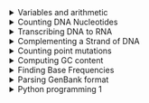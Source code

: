 <details>
  <summary>Variables and arithmetic</summary>
  
**Problem**.  

**Given**: Two positive integers ``a`` and ```b```, each less than 1000.

**Return**: The integer corresponding to the square of the hypotenuse of the right triangle whose legs have lengths ```a```
and ```b```.  

**Sample Dataset**.  
```3 5```

**Sample Output**.  
```34```

##### Instructions
- Obtain the [dataset](https://github.com/ajodeh-juma/bixcop-2021-python/raw/main/data/test/ini2_dataset.txt) 
using ```wget``` command
- Write a function to print the output

</details>

<details>
  <summary>Counting DNA Nucleotides</summary>
  
**Problem**.  
A string is simply an ordered collection of symbols selected from 
some alphabet and formed into a word; the length of a string is the 
number of symbols that it contains.

An example of a length 21 DNA string (whose alphabet contains the 
symbols ```A```, ```C```, ```G```, and ```T```) is 
```ATGCTTCAGAAAGGTCTTACG```.

Given: A DNA string _s_ of length at most 1000 nt.  

Return: Four integers (separated by spaces) counting the 
respective number of times that the symbols ```A```, ```C```, ```G```, 
and ```T``` occur in _s_.

**Sample Dataset**.  
```AGCTTTTCATTCTGACTGCAACGGGCAATATGTCTCTGTGTGGATTAAAAAAAGAGTGTCTGATAGCAGC```

**Sample Output**.  
```20 12 17 21```

##### Instructions
- Obtain the [dataset](https://github.com/ajodeh-juma/bixcop-2021-python/raw/main/data/test/dna_dataset.txt)
using ```wget``` command
- Write a function to print the output
</details>

<details>
  <summary>Transcribing DNA to RNA</summary>

**Problem**.  
An RNA string is a string formed from the alphabet containing 
```A```, ```C```, ```G```, and ```U```.
Given a DNA string _t_ corresponding to a coding strand, 
its transcribed RNA string _u_ is formed by replacing all 
occurrences of ```T``` in _t_ with ```U``` in _u_.

**Given**: A DNA string _t_ having length at most 1000 nt.  

**Return**: The transcribed RNA string of _t_

**Sample Dataset**.  
```GATGGAACTTGACTACGTAAATT```

**Sample Output**.  
```GAUGGAACUUGACUACGUAAAUU```

##### Instructions
- Obtain the [dataset](https://github.com/ajodeh-juma/bixcop-2021-python/raw/main/data/test/rna_dataset.txt),
using ```wget``` command
- Write a function to print the output
</details>

<details>
  <summary>Complementing a Strand of DNA</summary>

**Problem**.  
In DNA strings, symbols ```A``` and ```T``` are complements of each other, as are ```C``` and ```G```.  

The reverse complement of a DNA string _s_ is the string _s_<sup>_c_</sup> formed by reversing the symbols of _s_,
then taking the complement of each symbol (e.g., the reverse complement of ```GTCA``` is ```TGAC```).

**Given**: A DNA string _s_ of length at most 1000 bp.  

**Return**: The reverse complement _s_<sup>_c_</sup> of _s_.

**Sample Dataset**.  
```AAAACCCGGT```

**Sample Output**.  
```ACCGGGTTTT```

##### Instructions
- Obtain the [dataset](https://github.com/ajodeh-juma/bixcop-2021-python/raw/main/data/test/revc_dataset.txt),
using ```wget``` command
- Write a function to print the output
</details>

<details>
  <summary>Counting point mutations</summary>

**Problem**.  
Given two strings _s_ and _t_ of equal length, the Hamming distance between _s_ and _t_, 
denoted _d_<sub>H</sub>(_s_,_t_), is the number of corresponding symbols that differ in _s_ and _t_, see the figure below.  
 
![Figure 2](https://github.com/ajodeh-juma/bixcop-2021-python/raw/main/images/Hamming_distance.png).  

Given: Two DNA strings _s_ and _t_ of equal length (not exceeding 1 kbp).

Return: The Hamming distance _d_<sub>H</sub>(_s_,_t_)

**Sample Dataset**.  
```
GAGCCTACTAACGGGAT
CATCGTAATGACGGCCT
```

**Sample Output**.  
```7```

##### Instructions
- Obtain the [dataset](https://github.com/ajodeh-juma/bixcop-2021-python/raw/main/data/test/hamm_dataset.txt),
using ```wget``` command
- Write a function to print the output
</details>

<details>
  <summary>Computing GC content</summary>

**Problem**.  
The GC-content of a DNA string is given by the percentage of symbols in the string that are ```C``` or ```G```.  
For example, the GC-content of ```AGCTATAG``` is ```37.5%```.  Note that the reverse complement of any DNA string has the same GC-content.

DNA strings must be labeled when they are consolidated into a database.  
A commonly used method of string labeling is called ```FASTA``` format.  
In this format, the string is introduced by a line that begins with ```>```, 
followed by some labeling information. Subsequent lines contain the string itself; the first line to begin with ```>``` 
indicates the label of the next string.

**Given**: At most 10 DNA strings in ```FASTA``` format (of length at most 1 kbp each).

**Return**: The ID of the string having the highest GC-content, followed by the GC-content of that string in 6 decimal places. 


**Sample Dataset**.  
```
>Rosalind_6404
CCTGCGGAAGATCGGCACTAGAATAGCCAGAACCGTTTCTCTGAGGCTTCCGGCCTTCCC
TCCCACTAATAATTCTGAGG
>Rosalind_5959
CCATCGGTAGCGCATCCTTAGTCCAATTAAGTCCCTATCCAGGCGCTCCGCCGAAGGTCT
ATATCCATTTGTCAGCAGACACGC
>Rosalind_0808
CCACCCTCGTGGTATGGCTAGGCATTCAGGAACCGGAGAACGCTTCAGACCAGCCCGGAC
TGGGAACCTGCGGGCAGTAGGTGGAAT
```

**Sample Output**.  
```
Rosalind_0808
60.919540
```

##### Instructions
- Obtain the [dataset](https://github.com/ajodeh-juma/bixcop-2021-python/raw/main/data/test/gc_dataset.txt),
using ```wget``` command
- Write a function to print the output
</details>


<details>
  <summary>Finding Base Frequencies</summary>

**Problem**.  
DNA consists of four molecules called nucleotides, or bases, and can be 
represented as a string of the letters ```A```, ```C```, ```G```, 
and ```T```. But this does not 
mean that all four nucleotides need to be similarly frequent. 
Are some nucleotides more frequent than others, say in yeast, as 
represented by the first chromosome of yeast? Also, DNA is really not a 
single thread, but two threads wound together. This wounding is based on 
an ```A``` from one thread binding to a ```T``` of the other thread, 
and ```C``` binding to 
```G``` (that is, ```A``` will only bind with ```T```, not with ```C``` or ```G```). 
Could this fact 
force groups of the four symbol frequencies to be equal? 
The answer is that the A-T and G-C binding does not in principle force 
certain frequencies to be equal, but in practice they usually become so 
because of evolutionary factors related to this pairing.

##### Task
Compute the frequencies of the bases ```A```, ```C```, ```G```, 
and ```T```. That is, the number of times each base occurs in the 
DNA string, divided by the length of the string. For example, 
if the DNA string is ```ACGGAAA```, the length is 7, ```A``` appears 
4 times with frequency 4/7, ```C``` appears once with frequency 1/7, 
```G``` appears twice with frequency 2/7, and ```T``` does not 
appear so the frequency is 0.

##### Instructions
- Obtain the [yeast chromosome 1 sequence](http://sgd-archive.yeastgenome.org/sequence/S288C_reference/chromosomes/fasta/chr01.fsa),
If unable to access the file, get it from [here](https://github.com/ajodeh-juma/bixcop-2021-python/raw/main/data/test/chr01.fsa)
- Write function(s) to compute the base frequencies.

**Sample Output**.  
Report your output as:<br>
```A: 0.1```<br>```C: 0.2```<br>```G: 0.2```<br>```T: 0.5```.  

The above output are made up numbers
</details>

<details>
  <summary>Parsing GenBank format</summary>
  
**Problem**.  
GenBank format (GenBank Flat File Format) consists of an 
annotation section and a sequence section. The start of the annotation 
section is marked by a line beginning with the word ```LOCUS```. 
The start of sequence section is marked by a line beginning with the 
word ```ORIGIN``` and the end of the section is marked by a 
line with only ```//```.  
Explore a sample genbank file [here](https://www.ncbi.nlm.nih.gov/nuccore/X81322)

**Instructions**.  
Fetch the ```argonaut.gbk``` [here](https://github.com/ajodeh-juma/bixcop-2021-python/raw/main/data/test/argonaut.gb)
using the ```wget``` command.

**Tasks**.  
1. Write a Python script that parses the GenBank file and performs:  
    * computes sequence records lengths
    * computes GC content
    * reports statistics in an ordered table
2. Use some functionality from the ```BioPython``` package to retrieve the records from GenBank in GenBank format.  
    * Retrieve records for the accessions given in the file [ebov_accessions.txt](https://github.com/ajodeh-juma/bixcop-2021-python/raw/main/data/test/ebov_accessions.txt) 
    using ```BioPython Entrez``` module
    

**Output(s)**.  
- Print a tab-delimited table of accession number, organism name, %GC content, sequence length
- Print the label and sequence of the shortest sequence in ```FASTA``` format

**Sample Output**.  
```NM_179453    Arabidopsis thaliana    45.54   3507```.  
```NM_001130718 Strongylocentrotus purpuratus   52.96   2868```.  
```>NM_166020  Drosophila melanogaster ACAGTGCGGAGTGTTTGTTACATGTTAGAGCGTATATATATTTTGAAAAGAGCAGCGACGCCGCCTCAAACCACCGACTAAAATGTCCACGGAGCGTGAGCT```

**Hints**
- Use the Entrez.efetch() function to retrieve the sequences in GenBank format (database “nucleotides”)
- As alternative for your own parser you can also experiment with the Bio.SeqIO.parse() function
- Search field descriptions for sequence database: http://www.ncbi.nlm.nih.gov/books/NBK49540/

**Example**.  
```>>>from Bio import Entrez
>>>Entrez.email = "your_name@your_mail_server.com" 
>>>handle = Entrez.efetch(db="nucleotide", id=["FJ817486, JX069768, JX469983"], rettype="fasta") 
>>>records = handle.read()
>>>print records
```
</details>

<details>
  <summary>Python programming 1</summary>
  
  
**Description**.  
Next-generation sequencing machines produce vast amounts of DNA or RNA reads. 
Illumina’s sequencers produce output in the form of FASTQ files. 
Quality control of the produced reads is a necessary step before any downstream analysis, 
such as assembly or mapping. Typically, the average quality at the 3’ end of 
the reads is lower than at the 5’ end of the read, caused by the 
chemistry and process of sequencing. When plotting the ```per-base quality``` 
for all reads in a FASTQ file, a typical pattern looks like this:  

![Figure 2](https://github.com/ajodeh-juma/bixcop-2021-python/raw/main/images/per_base_quality.png).  


In this assignment you will calculate the average quality score at each position of the read, 
use a command line tool to ```trim``` off low-quality bases, and assess whether the average per-base quality has improved.

**Assignment**.  
Write a script that performs the following tasks:
1. Parse a FASTQ file. Translate the quality values (```Illumina 1.5+ encoding```) to a
scale from 0 to 41. Use the built-in function ord()for the translation.
2. Calculate the length of the shortest sequence in the input FASTQ file, the longest
sequence in the file, and calculate the average sequence length.
3. Calculate the average quality score (on a scale from 0 to 41) at each position of
the read. In the raw FASTQ file all sequences have the same length. When calculating the average quality value at position 0, you average over the quality values at position 0 of all the reads, etc. Your script should be able to work on input sequences of any length (e.g. the tiny example below).
4. In your Python script, trim off low-quality bases using the program ```fastq_quality_trimmer```. Set the quality threshold to 30. Name the output file ‘trimmed.fq’.
5. Calculate the average quality score at each position of the read in the trimmed file. At each position, calculate the improvement with respect to that of the original FASTQ file (step 3).
6. Report the minimum, maximum, average sequence length for both the original FASTQ file, and the trimmed FASTQ file.
7. For each read position, report the average quality score in the original file, the average quality score in the trimmed file, and the improvement in average quality, in tab-delimited columns.
Input
A FASTQ file containing 10000 records. It is a sample of genomic reads from a tomato plant.  
Use the command ```wget``` to download the file [here](https://github.com/ajodeh-juma/bixcop-2021-python/raw/main/data/test/tomatosample.fq).  
For development purposes or if you fail to get step 4 working, 
a trimmed FASTQ file is also provided: http://www.bioinformatics.nl/courses/BIF-30806/docs/trimmedsample.fq

**Output**.  
The output of your script should look like this: 
(Note that the numbers in this output are made up. The numbers in your output will be different!).  
```ORIGINAL: min=100, max=100, avg=100.00```<br>```TRIMMED: min=27, max=100, avg=96.48```.  
```1    33.18   0.00```<br>```2 33.42   0.00```<br>```3 33.11   0.00```<br>```99   28.22   0.00```<br>```100    27.82   0.00```.  

**A tiny example**.  

| Label         | Original      | Quality in original   |  Trimmed at t=30  | Quality in trimmed |
|:-------------:|:-------------:| :-------------------: | :----------------:| :-----------------:|
| Seq1          | AGACA         | 34,34,34,37,37        | AGACA             | 34,34,34,37,37     |
| Qual1         | bbbee         |                       | bbbee             |                    |
| Seq2          | CCCAA         | 40,40,40,39,27        | CCCA              | 40,40,40,39        |
| Qual2         | hhhg[         |                       | hhhg              |                    |
| Seq3          | ATAAT         | 35,35,35,3,2          | ATA               | 35, 35, 35         |
| Qual3         | cccCB         |                       | ccc               |                    |
|               | pos 1 avg     |     36.33             |                   |      36.33         |
|               | pos 4 avg     |     26.33             |                   |      38.00         |


The tiny example used can be obtained for validation purposes: http://www.bioinformatics.nl/courses/BIF-30806/docs/tiny.fq.  
**Environment**.  
- create a ```conda environment``` named ```bioinfm-env```.  
- install the package ```fastx_toolkit``` and use the program ```fastq_quality_trimmer``` to ```trim``` sequences.  
- Try it by typing ```fastq_quality_trimmer –h```.  
- On the command line. You should see information on the usage and options.  

**Additional notes**:  
- Put your full name and student number as a comment in your script and put your name in the file name of your script.
- You may use the slides and the code from your exercises from this week. You cannot use BioPython or comparable packages, you should write your own fastq parser. You may not directly copy code from the internet, but you may use it as inspiration.
- The FASTQ format and quality values are explained on: http://en.wikipedia.org/wiki/FASTQ_format
- Running ```fastq_quality_trimmer``` takes only a few seconds or so. But to avoid running it over and over again, make sure your code checks whether the trimmed file exists.
- Think about your code organization. Use subroutines.
- Document your code.
- Make sure you hand in a working script. If it is unfinished, you can leave the unfinished part in comments.
</details>
 

